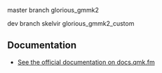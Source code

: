 master branch glorious_gmmk2

dev branch skelvir glorious_gmmk2_custom


## Documentation

* [See the official documentation on docs.qmk.fm](https://docs.qmk.fm)

